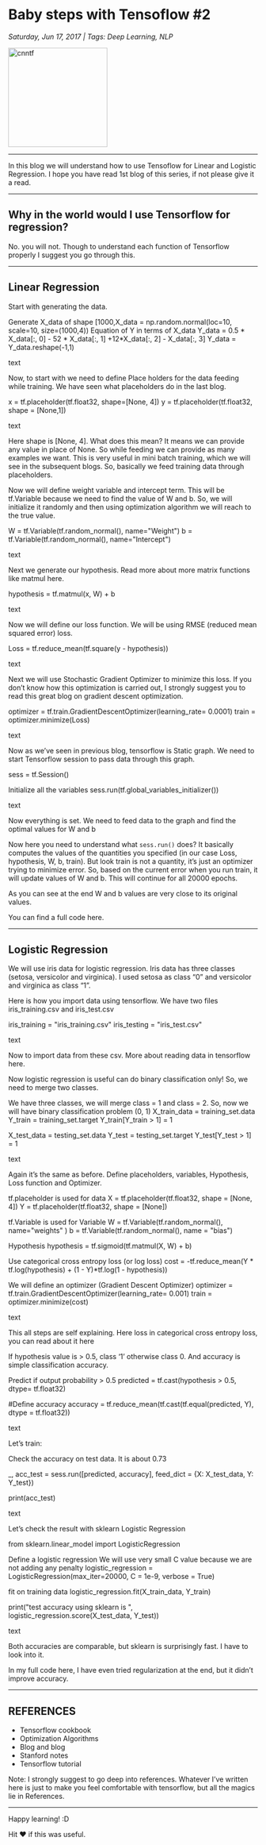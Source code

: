 # Baby steps with Tensoflow #2

*Saturday, Jun 17, 2017 | Tags: Deep Learning, NLP*

<img src="{{ site.baseurl }}assets/images/blogs/babysteps_with_tf/babysteps_tf1.jpg" width="200" height="200" alt="cnntf">

---

In this blog we will understand how to use Tensoflow for Linear and Logistic Regression. I hope you have read 1st blog of this series, if not please give it a read.

---

## Why in the world would I use Tensorflow for regression?

No. you will not. Though to understand each function of Tensorflow properly I suggest you go through this.

---

## Linear Regression

Start with generating the data.

Generate X_data of shape [1000,X_data = np.random.normal(loc=10, scale=10, size=(1000,4))
Equation of Y in terms of X_data
Y_data = 0.5 * X_data[:, 0] - 52 * X_data[:, 1] +12*X_data[:, 2] - X_data[:, 3]
Y_data = Y_data.reshape(-1,1)

text

Now, to start with we need to define Place holders for the data feeding while training. We have seen what placeholders do in the last blog.

x = tf.placeholder(tf.float32, shape=[None, 4])
y = tf.placeholder(tf.float32, shape = [None,1])

text

Here shape is [None, 4]. What does this mean? It means we can provide any value in place of None. So while feeding we can provide as many examples we want. This is very useful in mini batch training, which we will see in the subsequent blogs. So, basically we feed training data through placeholders.

Now we will define weight variable and intercept term. This will be tf.Variable because we need to find the value of W and b. So, we will initialize it randomly and then using optimization algorithm we will reach to the true value.

W = tf.Variable(tf.random_normal(), name="Weight")
b = tf.Variable(tf.random_normal(), name="Intercept")

text

Next we generate our hypothesis. Read more about more matrix functions like matmul here.

hypothesis = tf.matmul(x, W) + b

text

Now we will define our loss function. We will be using RMSE (reduced mean squared error) loss.

Loss = tf.reduce_mean(tf.square(y - hypothesis))

text

Next we will use Stochastic Gradient Optimizer to minimize this loss. If you don’t know how this optimization is carried out, I strongly suggest you to read this great blog on gradient descent optimization.

optimizer = tf.train.GradientDescentOptimizer(learning_rate= 0.0001)
train = optimizer.minimize(Loss)

text

Now as we’ve seen in previous blog, tensorflow is Static graph. We need to start Tensorflow session to pass data through this graph.

sess = tf.Session()

Initialize all the variables
sess.run(tf.global_variables_initializer())

text

Now everything is set. We need to feed data to the graph and find the optimal values for W and b

Now here you need to understand what `sess.run()` does? It basically computes the values of the quantities you specified (in our case Loss, hypothesis, W, b, train). But look train is not a quantity, it’s just an optimizer trying to minimize error. So, based on the current error when you run train, it will update values of W and b. This will continue for all 20000 epochs.

As you can see at the end W and b values are very close to its original values.

You can find a full code here.

---

## Logistic Regression

We will use iris data for logistic regression. Iris data has three classes (setosa, versicolor and virginica). I used setosa as class “0” and versicolor and virginica as class “1”.

Here is how you import data using tensorflow. We have two files iris_training.csv and iris_test.csv

iris_training = "iris_training.csv"
iris_testing = "iris_test.csv"

text

Now to import data from these csv. More about reading data in tensorflow here.

Now logistic regression is useful can do binary classification only! So, we need to merge two classes.

We have three classes, we will merge class = 1 and class = 2.
So, now we will have binary classification problem (0, 1)
X_train_data = training_set.data
Y_train = training_set.target
Y_train[Y_train > 1] = 1

X_test_data = testing_set.data
Y_test = testing_set.target
Y_test[Y_test > 1] = 1

text

Again it’s the same as before. Define placeholders, variables, Hypothesis, Loss function and Optimizer.

tf.placeholder is used for data
X = tf.placeholder(tf.float32, shape = [None, 4])
Y = tf.placeholder(tf.float32, shape = [None])

tf.Variable is used for Variable
W = tf.Variable(tf.random_normal(), name="weights" )
b = tf.Variable(tf.random_normal(), name = "bias")

Hypothesis
hypothesis = tf.sigmoid(tf.matmul(X, W) + b)

Use categorical cross entropy loss (or log loss)
cost = -tf.reduce_mean(Y * tf.log(hypothesis) + (1 - Y)*tf.log(1 - hypothesis))

We will define an optimizer (Gradient Descent Optimizer)
optimizer = tf.train.GradientDescentOptimizer(learning_rate= 0.001)
train = optimizer.minimize(cost)

text

This all steps are self explaining. Here loss in categorical cross entropy loss, you can read about it here

If hypothesis value is > 0.5, class ‘1’ otherwise class 0. And accuracy is simple classification accuracy.

Predict if output probability > 0.5
predicted = tf.cast(hypothesis > 0.5, dtype= tf.float32)

#Define accuracy
accuracy = tf.reduce_mean(tf.cast(tf.equal(predicted, Y), dtype = tf.float32))

text

Let’s train:

Check the accuracy on test data. It is about 0.73

_, acc_test = sess.run([predicted, accuracy], feed_dict = {X: X_test_data, Y: Y_test})

print(acc_test)

text

Let’s check the result with sklearn Logistic Regression

from sklearn.linear_model import LogisticRegression

Define a logistic regression
We will use very small C value because we are not adding any penalty
logistic_regression = LogisticRegression(max_iter=20000, C = 1e-9, verbose = True)

fit on training data
logistic_regression.fit(X_train_data, Y_train)

print("test accuracy using sklearn is ", logistic_regression.score(X_test_data, Y_test))

text

Both accuracies are comparable, but sklearn is surprisingly fast. I have to look into it.

In my full code here, I have even tried regularization at the end, but it didn’t improve accuracy.

---

## REFERENCES

- Tensorflow cookbook
- Optimization Algorithms
- Blog and blog
- Stanford notes
- Tensorflow tutorial

Note: I strongly suggest to go deep into references. Whatever I’ve written here is just to make you feel comfortable with tensorflow, but all the magics lie in References.

---

Happy learning! :D

Hit ❤ if this was useful.
